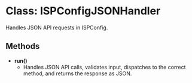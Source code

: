# Class: ISPConfigJSONHandler

Handles JSON API requests in ISPConfig.

## Methods

- **run()**
  - Handles JSON API calls, validates input, dispatches to the correct method, and returns the response as JSON.
